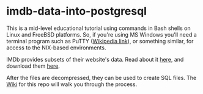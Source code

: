 # imdb-data-into-postgresql
This is a mid-level educational tutorial using commands in Bash shells on Linux and FreeBSD platforms. So, if you're using MS Windows you'll need a terminal program such as PuTTY ([Wikipedia link](https://en.wikipedia.org/wiki/PuTTY)), or something similar, for access to the NIX-based environments.

IMDb provides subsets of their website's data. Read about it [here](https://www.imdb.com/interfaces/), and download them [here](https://datasets.imdbws.com/).

After the files are decompressed, they can be used to create SQL files. The [Wiki](https://github.com/joefissk/imdb-data-into-postgresql/wiki) for this repo will walk you through the process.
